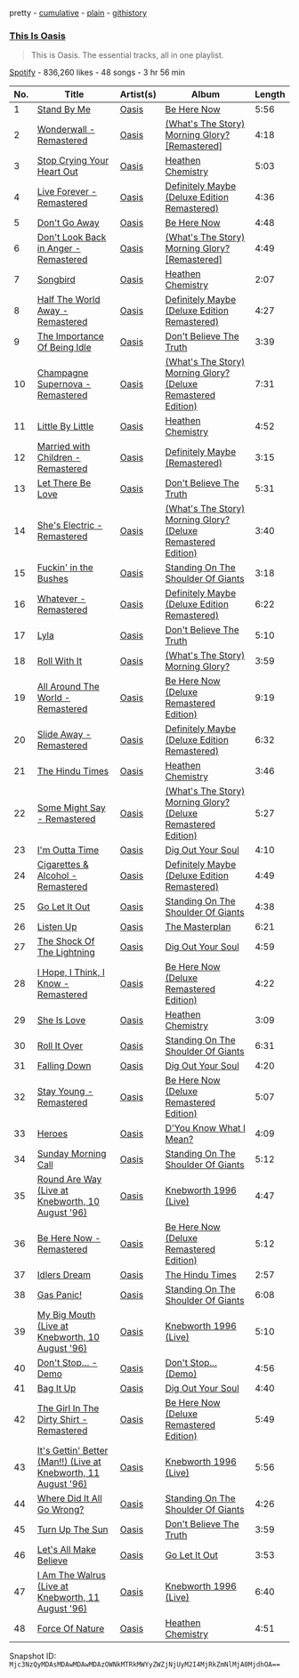 pretty - [cumulative](/playlists/cumulative/37i9dQZF1DZ06evO1vHAZO.md) - [plain](/playlists/plain/37i9dQZF1DZ06evO1vHAZO) - [githistory](https://github.githistory.xyz/mackorone/spotify-playlist-archive/blob/main/playlists/plain/37i9dQZF1DZ06evO1vHAZO)

### [This Is Oasis](https://open.spotify.com/playlist/37i9dQZF1DZ06evO1vHAZO)

> This is Oasis\. The essential tracks, all in one playlist.

[Spotify](https://open.spotify.com/user/spotify) - 836,260 likes - 48 songs - 3 hr 56 min

| No. | Title | Artist(s) | Album | Length |
|---|---|---|---|---|
| 1 | [Stand By Me](https://open.spotify.com/track/0zxHSBTEKdH8CI3auJ7Jyc) | [Oasis](https://open.spotify.com/artist/2DaxqgrOhkeH0fpeiQq2f4) | [Be Here Now](https://open.spotify.com/album/021D07OEcg0c4tUCilc7ah) | 5:56 |
| 2 | [Wonderwall \- Remastered](https://open.spotify.com/track/5qqabIl2vWzo9ApSC317sa) | [Oasis](https://open.spotify.com/artist/2DaxqgrOhkeH0fpeiQq2f4) | [\(What's The Story\) Morning Glory? \[Remastered\]](https://open.spotify.com/album/1VW1MFNstaJuygaoTPkdCk) | 4:18 |
| 3 | [Stop Crying Your Heart Out](https://open.spotify.com/track/5YciOakY5dB5dULkiLdCaf) | [Oasis](https://open.spotify.com/artist/2DaxqgrOhkeH0fpeiQq2f4) | [Heathen Chemistry](https://open.spotify.com/album/4mMan8IGNJUhZ6du15ki5T) | 5:03 |
| 4 | [Live Forever \- Remastered](https://open.spotify.com/track/6TlQ5fbojNRuG0hPQMbxeW) | [Oasis](https://open.spotify.com/artist/2DaxqgrOhkeH0fpeiQq2f4) | [Definitely Maybe \(Deluxe Edition Remastered\)](https://open.spotify.com/album/3AMHMM2aNG6k3d7ybcQ5bY) | 4:36 |
| 5 | [Don't Go Away](https://open.spotify.com/track/3MCuDi4gQrf7Xms8lTpTAx) | [Oasis](https://open.spotify.com/artist/2DaxqgrOhkeH0fpeiQq2f4) | [Be Here Now](https://open.spotify.com/album/5WsCU95SaumguegxnC87TV) | 4:48 |
| 6 | [Don't Look Back in Anger \- Remastered](https://open.spotify.com/track/0UvCh63URrLFcPkKt99hHd) | [Oasis](https://open.spotify.com/artist/2DaxqgrOhkeH0fpeiQq2f4) | [\(What's The Story\) Morning Glory? \[Remastered\]](https://open.spotify.com/album/1VW1MFNstaJuygaoTPkdCk) | 4:49 |
| 7 | [Songbird](https://open.spotify.com/track/2tBxJ43XiwEzhf7Xalc5UG) | [Oasis](https://open.spotify.com/artist/2DaxqgrOhkeH0fpeiQq2f4) | [Heathen Chemistry](https://open.spotify.com/album/2EVWJRhbXWsSm7a6jdKv8O) | 2:07 |
| 8 | [Half The World Away \- Remastered](https://open.spotify.com/track/0if8wueNrAVLfwSH7l1ANJ) | [Oasis](https://open.spotify.com/artist/2DaxqgrOhkeH0fpeiQq2f4) | [Definitely Maybe \(Deluxe Edition Remastered\)](https://open.spotify.com/album/3AMHMM2aNG6k3d7ybcQ5bY) | 4:27 |
| 9 | [The Importance Of Being Idle](https://open.spotify.com/track/2RUfZnDBLgXeO2A1XOj0ss) | [Oasis](https://open.spotify.com/artist/2DaxqgrOhkeH0fpeiQq2f4) | [Don't Believe The Truth](https://open.spotify.com/album/18ACIuiPrMJMkRPtNL9G7h) | 3:39 |
| 10 | [Champagne Supernova \- Remastered](https://open.spotify.com/track/2A7GGXmTlXuH9LOvBXgOX4) | [Oasis](https://open.spotify.com/artist/2DaxqgrOhkeH0fpeiQq2f4) | [\(What's The Story\) Morning Glory? \(Deluxe Remastered Edition\)](https://open.spotify.com/album/6tOe4eAF8xNhEkl9WyvsE4) | 7:31 |
| 11 | [Little By Little](https://open.spotify.com/track/45AQ5zbSJ0j1nM9daSWeq8) | [Oasis](https://open.spotify.com/artist/2DaxqgrOhkeH0fpeiQq2f4) | [Heathen Chemistry](https://open.spotify.com/album/2EVWJRhbXWsSm7a6jdKv8O) | 4:52 |
| 12 | [Married with Children \- Remastered](https://open.spotify.com/track/4bvi8n8Xa2kX0UG02cvuE9) | [Oasis](https://open.spotify.com/artist/2DaxqgrOhkeH0fpeiQq2f4) | [Definitely Maybe \(Remastered\)](https://open.spotify.com/album/50xG9YujTzMGaLHfJTskBy) | 3:15 |
| 13 | [Let There Be Love](https://open.spotify.com/track/0SbytvHLix8OCZp17Pi0O1) | [Oasis](https://open.spotify.com/artist/2DaxqgrOhkeH0fpeiQq2f4) | [Don't Believe The Truth](https://open.spotify.com/album/56VuARmradZgJcSaVucTWn) | 5:31 |
| 14 | [She's Electric \- Remastered](https://open.spotify.com/track/60QLLec3yKDwloXCyummPy) | [Oasis](https://open.spotify.com/artist/2DaxqgrOhkeH0fpeiQq2f4) | [\(What's The Story\) Morning Glory? \(Deluxe Remastered Edition\)](https://open.spotify.com/album/6tOe4eAF8xNhEkl9WyvsE4) | 3:40 |
| 15 | [Fuckin' in the Bushes](https://open.spotify.com/track/1EB8LB1Hu5T4C8Zk9z1Ckh) | [Oasis](https://open.spotify.com/artist/2DaxqgrOhkeH0fpeiQq2f4) | [Standing On The Shoulder Of Giants](https://open.spotify.com/album/6aBxuQpJ9D20cZQpF3wLL3) | 3:18 |
| 16 | [Whatever \- Remastered](https://open.spotify.com/track/5OWsea313ovaQoXvsgWq79) | [Oasis](https://open.spotify.com/artist/2DaxqgrOhkeH0fpeiQq2f4) | [Definitely Maybe \(Deluxe Edition Remastered\)](https://open.spotify.com/album/3AMHMM2aNG6k3d7ybcQ5bY) | 6:22 |
| 17 | [Lyla](https://open.spotify.com/track/1XYLtiNehOF8D5NmlQknpI) | [Oasis](https://open.spotify.com/artist/2DaxqgrOhkeH0fpeiQq2f4) | [Don't Believe The Truth](https://open.spotify.com/album/18ACIuiPrMJMkRPtNL9G7h) | 5:10 |
| 18 | [Roll With It](https://open.spotify.com/track/1Xip3AM9yC2aeUIuhKftP5) | [Oasis](https://open.spotify.com/artist/2DaxqgrOhkeH0fpeiQq2f4) | [\(What's The Story\) Morning Glory?](https://open.spotify.com/album/2u30gztZTylY4RG7IvfXs8) | 3:59 |
| 19 | [All Around The World \- Remastered](https://open.spotify.com/track/6ZYgoD3c2aE4dD3yVFWV51) | [Oasis](https://open.spotify.com/artist/2DaxqgrOhkeH0fpeiQq2f4) | [Be Here Now \(Deluxe Remastered Edition\)](https://open.spotify.com/album/4XBCWqCXqCdN72K9SklIjy) | 9:19 |
| 20 | [Slide Away \- Remastered](https://open.spotify.com/track/1AvavliFQoc2l0ZCCWa5VG) | [Oasis](https://open.spotify.com/artist/2DaxqgrOhkeH0fpeiQq2f4) | [Definitely Maybe \(Deluxe Edition Remastered\)](https://open.spotify.com/album/3AMHMM2aNG6k3d7ybcQ5bY) | 6:32 |
| 21 | [The Hindu Times](https://open.spotify.com/track/7IuCCezGsyTH9LU4IVL57s) | [Oasis](https://open.spotify.com/artist/2DaxqgrOhkeH0fpeiQq2f4) | [Heathen Chemistry](https://open.spotify.com/album/2EVWJRhbXWsSm7a6jdKv8O) | 3:46 |
| 22 | [Some Might Say \- Remastered](https://open.spotify.com/track/1xxPQaR29dAf3yxaafByeD) | [Oasis](https://open.spotify.com/artist/2DaxqgrOhkeH0fpeiQq2f4) | [\(What's The Story\) Morning Glory? \(Deluxe Remastered Edition\)](https://open.spotify.com/album/6tOe4eAF8xNhEkl9WyvsE4) | 5:27 |
| 23 | [I'm Outta Time](https://open.spotify.com/track/4aSd0vbnxF53nvAdzpLYXQ) | [Oasis](https://open.spotify.com/artist/2DaxqgrOhkeH0fpeiQq2f4) | [Dig Out Your Soul](https://open.spotify.com/album/0qzmQzJH4ZDYMHvfN1Px15) | 4:10 |
| 24 | [Cigarettes & Alcohol \- Remastered](https://open.spotify.com/track/5adjc9rGazKvYcyEHNtoz1) | [Oasis](https://open.spotify.com/artist/2DaxqgrOhkeH0fpeiQq2f4) | [Definitely Maybe \(Deluxe Edition Remastered\)](https://open.spotify.com/album/3AMHMM2aNG6k3d7ybcQ5bY) | 4:49 |
| 25 | [Go Let It Out](https://open.spotify.com/track/7kFbTUR31qyzrjjary7llr) | [Oasis](https://open.spotify.com/artist/2DaxqgrOhkeH0fpeiQq2f4) | [Standing On The Shoulder Of Giants](https://open.spotify.com/album/6aBxuQpJ9D20cZQpF3wLL3) | 4:38 |
| 26 | [Listen Up](https://open.spotify.com/track/7IN0xNq5UxvsJXTqZ3rdSE) | [Oasis](https://open.spotify.com/artist/2DaxqgrOhkeH0fpeiQq2f4) | [The Masterplan](https://open.spotify.com/album/15D0D1mafSX8Vx5a7w2ZR4) | 6:21 |
| 27 | [The Shock Of The Lightning](https://open.spotify.com/track/72pRggptACNxeYG0vG3V3Q) | [Oasis](https://open.spotify.com/artist/2DaxqgrOhkeH0fpeiQq2f4) | [Dig Out Your Soul](https://open.spotify.com/album/0qzmQzJH4ZDYMHvfN1Px15) | 4:59 |
| 28 | [I Hope, I Think, I Know \- Remastered](https://open.spotify.com/track/5g4IouEbo38FZi8M1Ga4ey) | [Oasis](https://open.spotify.com/artist/2DaxqgrOhkeH0fpeiQq2f4) | [Be Here Now \(Deluxe Remastered Edition\)](https://open.spotify.com/album/4XBCWqCXqCdN72K9SklIjy) | 4:22 |
| 29 | [She Is Love](https://open.spotify.com/track/01uctxky5IDj8UQvdmcLIv) | [Oasis](https://open.spotify.com/artist/2DaxqgrOhkeH0fpeiQq2f4) | [Heathen Chemistry](https://open.spotify.com/album/2EVWJRhbXWsSm7a6jdKv8O) | 3:09 |
| 30 | [Roll It Over](https://open.spotify.com/track/1tX2Wfp0KtbHQbFLIPwiW0) | [Oasis](https://open.spotify.com/artist/2DaxqgrOhkeH0fpeiQq2f4) | [Standing On The Shoulder Of Giants](https://open.spotify.com/album/6aBxuQpJ9D20cZQpF3wLL3) | 6:31 |
| 31 | [Falling Down](https://open.spotify.com/track/7Do5xcVXgjNEbXzYUSrPvg) | [Oasis](https://open.spotify.com/artist/2DaxqgrOhkeH0fpeiQq2f4) | [Dig Out Your Soul](https://open.spotify.com/album/0qzmQzJH4ZDYMHvfN1Px15) | 4:20 |
| 32 | [Stay Young \- Remastered](https://open.spotify.com/track/41nttXLEzPouvKuXRbjDyq) | [Oasis](https://open.spotify.com/artist/2DaxqgrOhkeH0fpeiQq2f4) | [Be Here Now \(Deluxe Remastered Edition\)](https://open.spotify.com/album/4XBCWqCXqCdN72K9SklIjy) | 5:07 |
| 33 | [Heroes](https://open.spotify.com/track/1FSURsZPnG8CkfTvmO8ssK) | [Oasis](https://open.spotify.com/artist/2DaxqgrOhkeH0fpeiQq2f4) | [D'You Know What I Mean?](https://open.spotify.com/album/0GiKjeftaw3HccbDaA1Ryk) | 4:09 |
| 34 | [Sunday Morning Call](https://open.spotify.com/track/6foXkrv79wyo9RMfZIMB6z) | [Oasis](https://open.spotify.com/artist/2DaxqgrOhkeH0fpeiQq2f4) | [Standing On The Shoulder Of Giants](https://open.spotify.com/album/6aBxuQpJ9D20cZQpF3wLL3) | 5:12 |
| 35 | [Round Are Way \(Live at Knebworth, 10 August '96\)](https://open.spotify.com/track/4eVPDhFRLO4X3NZXTHV47x) | [Oasis](https://open.spotify.com/artist/2DaxqgrOhkeH0fpeiQq2f4) | [Knebworth 1996 \(Live\)](https://open.spotify.com/album/5TC9oSol9ZQwXQk8XcsD7i) | 4:47 |
| 36 | [Be Here Now \- Remastered](https://open.spotify.com/track/1WKQuEgQnvvgVxj5B7ptwl) | [Oasis](https://open.spotify.com/artist/2DaxqgrOhkeH0fpeiQq2f4) | [Be Here Now \(Deluxe Remastered Edition\)](https://open.spotify.com/album/4XBCWqCXqCdN72K9SklIjy) | 5:12 |
| 37 | [Idlers Dream](https://open.spotify.com/track/3WpPw7RpNIU9SJBcBKDBDj) | [Oasis](https://open.spotify.com/artist/2DaxqgrOhkeH0fpeiQq2f4) | [The Hindu Times](https://open.spotify.com/album/0Djgt82XPCdAUAwzewQn0F) | 2:57 |
| 38 | [Gas Panic!](https://open.spotify.com/track/2klLrvEu0OroEWsJWeafWp) | [Oasis](https://open.spotify.com/artist/2DaxqgrOhkeH0fpeiQq2f4) | [Standing On The Shoulder Of Giants](https://open.spotify.com/album/6aBxuQpJ9D20cZQpF3wLL3) | 6:08 |
| 39 | [My Big Mouth \(Live at Knebworth, 10 August '96\)](https://open.spotify.com/track/7rkqDEXEdL0zg9B7IDakLF) | [Oasis](https://open.spotify.com/artist/2DaxqgrOhkeH0fpeiQq2f4) | [Knebworth 1996 \(Live\)](https://open.spotify.com/album/5TC9oSol9ZQwXQk8XcsD7i) | 5:10 |
| 40 | [Don't Stop… \- Demo](https://open.spotify.com/track/6lwWNrZ5nufGhTu5JQg0Hv) | [Oasis](https://open.spotify.com/artist/2DaxqgrOhkeH0fpeiQq2f4) | [Don't Stop… \(Demo\)](https://open.spotify.com/album/40aKKEG4XwBNjVSW5zSA6h) | 4:56 |
| 41 | [Bag It Up](https://open.spotify.com/track/2Sr49PY1vTWFQ8gqMMq0gr) | [Oasis](https://open.spotify.com/artist/2DaxqgrOhkeH0fpeiQq2f4) | [Dig Out Your Soul](https://open.spotify.com/album/0qzmQzJH4ZDYMHvfN1Px15) | 4:40 |
| 42 | [The Girl In The Dirty Shirt \- Remastered](https://open.spotify.com/track/1MkwGdfDRDpDe0y2LkHAFO) | [Oasis](https://open.spotify.com/artist/2DaxqgrOhkeH0fpeiQq2f4) | [Be Here Now \(Deluxe Remastered Edition\)](https://open.spotify.com/album/4XBCWqCXqCdN72K9SklIjy) | 5:49 |
| 43 | [It's Gettin' Better \(Man!!\) \(Live at Knebworth, 11 August '96\)](https://open.spotify.com/track/19r7EyyRHEzagsDFZxQBmH) | [Oasis](https://open.spotify.com/artist/2DaxqgrOhkeH0fpeiQq2f4) | [Knebworth 1996 \(Live\)](https://open.spotify.com/album/5TC9oSol9ZQwXQk8XcsD7i) | 5:56 |
| 44 | [Where Did It All Go Wrong?](https://open.spotify.com/track/6NxShcnsYGE7H0GUM1fMdC) | [Oasis](https://open.spotify.com/artist/2DaxqgrOhkeH0fpeiQq2f4) | [Standing On The Shoulder Of Giants](https://open.spotify.com/album/6aBxuQpJ9D20cZQpF3wLL3) | 4:26 |
| 45 | [Turn Up The Sun](https://open.spotify.com/track/3TYfwCR3kT7ijbiGTGc5kM) | [Oasis](https://open.spotify.com/artist/2DaxqgrOhkeH0fpeiQq2f4) | [Don't Believe The Truth](https://open.spotify.com/album/18ACIuiPrMJMkRPtNL9G7h) | 3:59 |
| 46 | [Let's All Make Believe](https://open.spotify.com/track/4iM2s0WZFznvgoC0HxZekI) | [Oasis](https://open.spotify.com/artist/2DaxqgrOhkeH0fpeiQq2f4) | [Go Let It Out](https://open.spotify.com/album/1ggiOXW9IWnJrwYOCBttGM) | 3:53 |
| 47 | [I Am The Walrus \(Live at Knebworth, 11 August '96\)](https://open.spotify.com/track/1vvlQgoUYdBICnqzuREVnI) | [Oasis](https://open.spotify.com/artist/2DaxqgrOhkeH0fpeiQq2f4) | [Knebworth 1996 \(Live\)](https://open.spotify.com/album/5TC9oSol9ZQwXQk8XcsD7i) | 6:40 |
| 48 | [Force Of Nature](https://open.spotify.com/track/3ujwIruj897uySuJuwoPQN) | [Oasis](https://open.spotify.com/artist/2DaxqgrOhkeH0fpeiQq2f4) | [Heathen Chemistry](https://open.spotify.com/album/2EVWJRhbXWsSm7a6jdKv8O) | 4:51 |

Snapshot ID: `Mjc3NzQyMDAsMDAwMDAwMDAzOWNkMTRkMWYyZWZjNjUyM2I4MjRkZmNlMjA0MjdhOA==`
